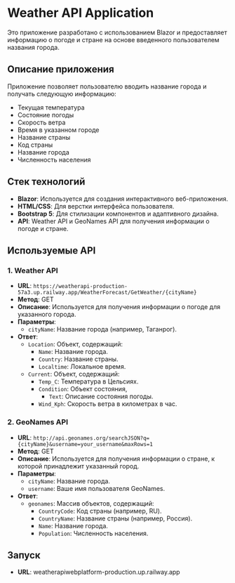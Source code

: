 # Weather API Application

Это приложение разработано с использованием Blazor и предоставляет информацию о погоде и стране на основе введенного пользователем названия города. 

## Описание приложения

Приложение позволяет пользователю вводить название города и получать следующую информацию:

- Текущая температура
- Состояние погоды
- Скорость ветра
- Время в указанном городе
- Название страны
- Код страны
- Название города
- Численность населения

## Стек технологий

- **Blazor**: Используется для создания интерактивного веб-приложения.
- **HTML/CSS**: Для верстки интерфейса пользователя.
- **Bootstrap 5**: Для стилизации компонентов и адаптивного дизайна.
- **API**: Weather API и GeoNames API для получения информации о погоде и стране.

## Используемые API

### 1. Weather API
- **URL**: `https://weatherapi-production-57a3.up.railway.app/WeatherForecast/GetWeather/{cityName}`
- **Метод**: GET
- **Описание**: Используется для получения информации о погоде для указанного города.
- **Параметры**:
  - `cityName`: Название города (например, Таганрог).
- **Ответ**:
  - `Location`: Объект, содержащий:
    - `Name`: Название города.
    - `Country`: Название страны.
    - `Localtime`: Локальное время.
  - `Current`: Объект, содержащий:
    - `Temp_C`: Температура в Цельсиях.
    - `Condition`: Объект состояния,
      - `Text`: Описание состояния погоды.
    - `Wind_Kph`: Скорость ветра в километрах в час.

### 2. GeoNames API
- **URL**: `http://api.geonames.org/searchJSON?q={cityName}&username=your_username&maxRows=1`
- **Метод**: GET
- **Описание**: Используется для получения информации о стране, к которой принадлежит указанный город.
- **Параметры**:
  - `cityName`: Название города.
  - `username`: Ваше имя пользователя GeoNames.
- **Ответ**:
  - `geonames`: Массив объектов, содержащий:
    - `CountryCode`: Код страны (например, RU).
    - `CountryName`: Название страны (например, Россия).
    - `Name`: Название города.
    - `Population`: Численность населения.

## Запуск
- **URL**: weatherapiwebplatform-production.up.railway.app
